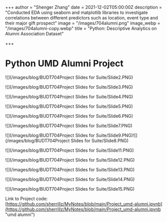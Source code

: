 +++
author = "Shenger Zhang"
date = 2021-12-02T05:00:00Z
description = "Conducted EDA using seaborn and matplotlib libraries to investigate correlations between different predictors such as location, event type and their major gift prospect"
image = "/images/704alumni.png"
image_webp = "/images/704alumni-copy.webp"
title = "Python: Descriptive Analytics on Alumni Association Dataset"

+++
# Python UMD Alumni Project

![](/images/blog/BUDT704Project Slides for Suite/Slide2.PNG)

![](/images/blog/BUDT704Project Slides for Suite/Slide3.PNG)

![](/images/blog/BUDT704Project Slides for Suite/Slide4.PNG)

![](/images/blog/BUDT704Project Slides for Suite/Slide5.PNG)

![](/images/blog/BUDT704Project Slides for Suite/Slide6.PNG)

![](/images/blog/BUDT704Project Slides for Suite/Slide7.PNG)

![](/images/blog/BUDT704Project Slides for Suite/Slide9.PNG)![](/images/blog/BUDT704Project Slides for Suite/Slide8.PNG)

![](/images/blog/BUDT704Project Slides for Suite/Slide11.PNG)

![](/images/blog/BUDT704Project Slides for Suite/Slide12.PNG)  

![](/images/blog/BUDT704Project Slides for Suite/Slide13.PNG)

![](/images/blog/BUDT704Project Slides for Suite/Slide14.PNG)

![](/images/blog/BUDT704Project Slides for Suite/Slide15.PNG)

Link to Project code:[https://github.com/sherrillz/MyNotes/blob/main/Project_umd-alumni.ipynb](https://github.com/sherrillz/MyNotes/blob/main/Project_umd-alumni.ipynb "umd alumni")